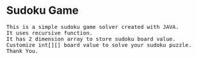 # Sudoku Game
<pre>
This is a simple sudoku game solver created with JAVA.
It uses recursive function.
It has 2 dimension array to store sudoku board value.
Customize int[][] board value to solve your sudoku puzzle.
Thank You.
</pre>
